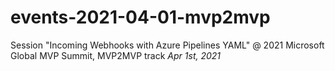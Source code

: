 # events-2021-04-01-mvp2mvp
Session "Incoming Webhooks with Azure Pipelines YAML" @ 2021 Microsoft Global MVP Summit, MVP2MVP track
_Apr 1st, 2021_
